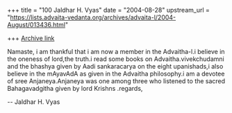+++
title = "100 Jaldhar H. Vyas"
date = "2004-08-28"
upstream_url = "https://lists.advaita-vedanta.org/archives/advaita-l/2004-August/013436.html"

+++
[Archive link](https://lists.advaita-vedanta.org/archives/advaita-l/2004-August/013436.html)

Namaste, i am thankful that i am now a member in the Advaitha-l.i believe
in the oneness of lord,the truth.i read some books on
Advaitha.vivekchudamni and the bhashya given by Aadi sankaracarya on the
eight upanishads,i also believe in the mAyavAdA as given in the Advaitha
philosophy.i am a devotee of sree Anjaneya.Anjaneya was one among three
who listened to the sacred Bahagavadgitha given by lord Krishns .regards,

-- 
Jaldhar H. Vyas <jaldhar at braincells.com>

